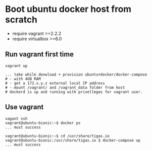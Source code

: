 # Boot ubuntu docker host from scratch

* require vagrant >=2.2.2
* require virtualbox >=6.0

## Run vagrant first time

```
vagrant up

... take while donwload + provision ubuntu+docker/docker-compose
# - with 4GB RAM
# - get a 172.x.y.z external local IP address
# - mount /vagrant/ and /vagrant_data folder from host
# dockerd is up and running with privelleges for vagrant user.
```

## Use vagrant

```
vagant ssh
vagrant@ubuntu-bionic:~$ docker ps
... must success

vagrant@ubuntu-bionic:~$ cd /usr/share/tigas.io
vagrant@ubuntu-bionic:/usr/share/tigas.io $ docker-compose up
... must success
```
